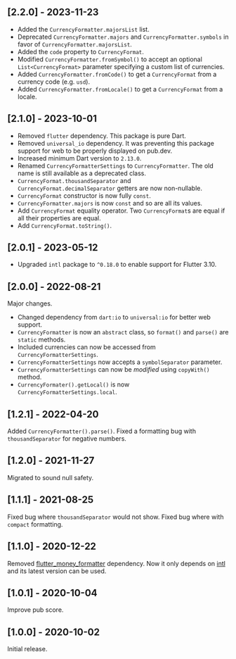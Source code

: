 ## [2.2.0] - 2023-11-23

- Added the `CurrencyFormatter.majorsList` list.
- Deprecated `CurrencyFormatter.majors` and `CurrencyFormatter.symbols` in favor of `CurrencyFormatter.majorsList`.
- Added the `code` property to `CurrencyFormat`.
- Modified `CurrencyFormatter.fromSymbol()` to accept an optional `List<CurrencyFormat>` parameter specifying a custom list of currencies.
- Added `CurrencyFormatter.fromCode()` to get a `CurrencyFormat` from a currency code (e.g. `usd`).
- Added `CurrencyFormatter.fromLocale()` to get a `CurrencyFormat` from a locale.

## [2.1.0] - 2023-10-01

- Removed `flutter` dependency. This package is pure Dart.
- Removed `universal_io` dependency. It was preventing this package support for web to be properly displayed on pub.dev.
- Increased minimum Dart version to `2.13.0`.
- Renamed `CurrencyFormatterSettings` to `CurrencyFormatter`. The old name is still available as a deprecated class.
- `CurrencyFormat.thousandSeparator` and `CurrencyFormat.decimalSeparator` getters are now non-nullable.
- `CurrencyFormat` constructor is now fully `const`.
- `CurrencyFormatter.majors` is now `const` and so are all its values.
- Add `CurrencyFormat` equality operator. Two `CurrencyFormat`s are equal if all their properties are equal.
- Add `CurrencyFormat.toString()`.

## [2.0.1] - 2023-05-12

- Upgraded `intl` package to `^0.18.0` to enable support for Flutter 3.10.

## [2.0.0] - 2022-08-21

Major changes.

- Changed dependency from `dart:io` to `universal:io` for better web support.
- `CurrencyFormatter` is now an `abstract` class, so `format()` and `parse()` are `static` methods.
- Included currencies can now be accessed from `CurrencyFormatterSettings`.
- `CurrencyFormatterSettings` now accepts a `symbolSeparator` parameter.
- `CurrencyFormatterSettings` can now be _modified_ using `copyWith()` method.
- `CurrencyFormater().getLocal()` is now `CurrencyFormatterSettings.local`.

## [1.2.1] - 2022-04-20

Added `CurrencyFormatter().parse()`.
Fixed a formatting bug with `thousandSeparator` for negative numbers.

## [1.2.0] - 2021-11-27

Migrated to sound null safety.

## [1.1.1] - 2021-08-25

Fixed bug where `thousandSeparator` would not show.
Fixed bug where with `compact` formatting.

## [1.1.0] - 2020-12-22

Removed [flutter_money_formatter](https://pub.dev/packages/flutter_money_formatter) dependency. Now
it only depends on [intl](https://pub.dev/packages/intl) and its latest version can be used.

## [1.0.1] - 2020-10-04

Improve pub score.

## [1.0.0] - 2020-10-02

Initial release.
